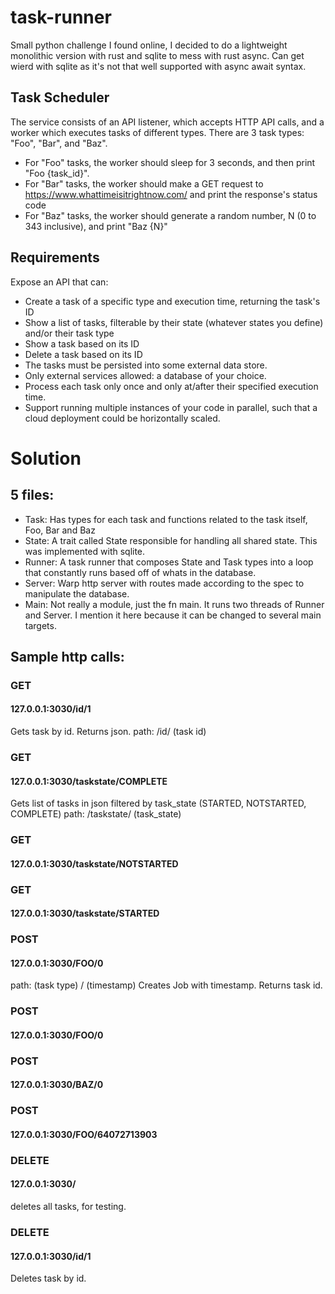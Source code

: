 # task-runner 

Small python challenge I found online, I decided to do a lightweight monolithic version with rust and sqlite to mess with rust async. Can get wierd with sqlite as it's not that well supported with async await syntax. 

## Task Scheduler
The service consists of an API listener, which accepts HTTP API calls, and a worker which executes tasks of different types. There are 3 task types: "Foo", "Bar", and "Baz".

- For "Foo" tasks, the worker should sleep for 3 seconds, and then print "Foo {task_id}".
- For "Bar" tasks, the worker should make a GET request to https://www.whattimeisitrightnow.com/ and print the response's status code
- For "Baz" tasks, the worker should generate a random number, N (0 to 343 inclusive), and print "Baz {N}"

## Requirements
Expose an API that can:
- Create a task of a specific type and execution time, returning the task's ID
- Show a list of tasks, filterable by their state (whatever states you define) and/or their task type
- Show a task based on its ID
- Delete a task based on its ID
- The tasks must be persisted into some external data store.
- Only external services allowed: a database of your choice.
- Process each task only once and only at/after their specified execution time.
- Support running multiple instances of your code in parallel, such that a cloud deployment could be horizontally scaled.


# Solution
## 5 files:
- Task: Has types for each task and functions related to the task itself, Foo, Bar and Baz
- State: A trait called State responsible for handling all shared state. This was implemented with sqlite.
- Runner: A task runner that composes State and Task types into a loop that constantly runs based off of whats in the database.
- Server: Warp http server with routes made according to the spec to manipulate the database.
- Main: Not really a module, just the fn main. It runs two threads of Runner and Server. I mention it here because it can be changed to several main targets.

## Sample http calls:

### GET
#### 127.0.0.1:3030/id/1
Gets task by id. Returns json. path: /id/ (task id)

### GET
#### 127.0.0.1:3030/taskstate/COMPLETE
Gets list of tasks in json filtered by task_state (STARTED, NOTSTARTED, COMPLETE)
path: /taskstate/ (task_state)

### GET
#### 127.0.0.1:3030/taskstate/NOTSTARTED

### GET
#### 127.0.0.1:3030/taskstate/STARTED

### POST
#### 127.0.0.1:3030/FOO/0
path: (task type) / (timestamp)
Creates Job with timestamp. Returns task id.

### POST
#### 127.0.0.1:3030/FOO/0

### POST
#### 127.0.0.1:3030/BAZ/0

### POST
#### 127.0.0.1:3030/FOO/64072713903

### DELETE
#### 127.0.0.1:3030/
deletes all tasks, for testing.

### DELETE
#### 127.0.0.1:3030/id/1
Deletes task by id.
